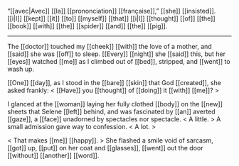 “[[avec|Avec]] [[la]] [[prononciation]] [[française]],” [[she]] [[insisted]]. [[i|I]] [[kept]] [[it]] [[to]] [[myself]] [[that]] [[i|I]] [[thought]] [[of]] [[the]] [[book]] [[with]] [[the]] [[spider]] [[and]] [[the]] [[pig]].

***

The [[doctor]] touched my [[cheek]] [[with]] the love of a mother, and [[said]] she was [[off]] to sleep. [[Every]] [[night]] she [[said]] this, but her [[eyes]] watched [[me]] as I climbed out of [[bed]], stripped, and [[went]] to wash up.  
  
[[One]] [[day]], as I stood in the [[bare]] [[skin]] that God [[created]], she asked frankly: < [[Have]] you [[thought]] of [[doing]] it [[with]] [[me]]? >  
  
I glanced at the [[woman]] laying her fully clothed [[body]] on the [[new]] sheets that Selene [[left]] behind, and was fascinated by [[an]] averted [[gaze]], a [[face]] unadorned by spectacles nor spectacle. < A little. > A small admission gave way to confession. < A lot. >  
  
< That makes [[me]] [[happy]]. > She flashed a smile void of sarcasm, [[got]] up, [[put]] on her coat and [[glasses]], [[went]] out the door [[without]] [[another]] [[word]].